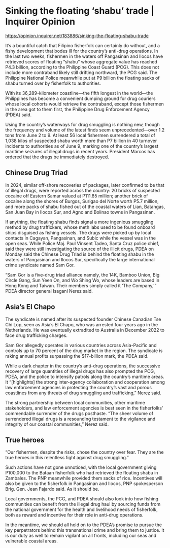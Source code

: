 # Sinking the floating ‘shabu’ trade | Inquirer Opinion

https://opinion.inquirer.net/183886/sinking-the-floating-shabu-trade



It’s a bountiful catch that Filipino fisherfolk can certainly do without, and a fishy development that bodes ill for the country’s anti-drug operations. In the last two weeks, fishermen in the waters off Pangasinan and Ilocos have retrieved scores of floating “shabu” whose aggregate value has reached P4.3 billion, according to the Philippine Coast Guard (PCG). This does not include more contraband likely still drifting northward, the PCG said. The Philippine National Police meanwhile put at P9 billion the floating sacks of shabu turned over by fisherfolk to authorities.

With its 36,289-kilometer coastline—the fifth longest in the world—the Philippines has become a convenient dumping ground for drug couriers whose local cohorts would retrieve the contraband, except those fishermen in the area got to them first, the Philippine Drug Enforcement Agency (PDEA) said.

Using the country’s waterways for drug smuggling is nothing new, though the frequency and volume of the latest finds seem unprecedented—over 1.2 tons from June 2 to 9. At least 56 local fishermen surrendered a total of 1,038 kilos of suspected shabu worth more than P7 billion in 40 turnover incidents to authorities as of June 9, marking one of the country’s largest maritime seizures of illegal drugs in recent years. President Marcos has ordered that the drugs be immediately destroyed.



##  Chinese Drug Triad



In 2024, similar off-shore recoveries of packages, later confirmed to be that of illegal drugs, were reported across the country: 20 bricks of suspected cocaine off Eastern Samar valued at P111.85 million; another brick of cocaine along the shores of Burgos, Surigao del Norte worth P5.7 million, and more packs of shabu fished out of the coastal waters of Lian, Batangas, San Juan Bay in Ilocos Sur, and Agno and Bolinao towns in Pangasinan.

If anything, the floating shabu finds signal a more ingenious smuggling method by drug traffickers, whose meth labs used to be found onboard ships disguised as fishing vessels. The drugs were picked up by local contacts in Cagayan, Pangasinan, and Subic while the vessel was in the open seas. While Police Maj. Paul Vinsent Tadeo, Santa Cruz police chief, said they were still investigating the source of the illicit drugs, PDEA on Monday said the Chinese Drug Triad is behind the floating shabu in the waters of Pangasinan and Ilocos Sur, specifically the large international crime syndicate named Sam Gor.

“Sam Gor is a five-drug triad alliance namely, the 14K, Bamboo Union, Big Circle Gang, Sun Yeen On, and Wo Shing Wo, whose leaders are based in Hong Kong and Taiwan. Their members simply called it ‘The Company,’” PDEA director general Isagani Nerez said.



##  Asia’s El Chapo



The syndicate is named after its suspected founder Chinese Canadian Tse Chi Lop, seen as Asia’s El Chapo, who was arrested four years ago in the Netherlands. He was eventually extradited to Australia in December 2022 to face drug trafficking charges.

Sam Gor allegedly operates in various countries across Asia-Pacific and controls up to 70 percent of the drug market in the region. The syndicate is raking annual profits surpassing the $17-billion mark, the PDEA said.

While a dark chapter in the country’s anti-drug operations, the successive recovery of large quantities of illegal drugs has also prompted the PCG, PDEA, and the police to intensify patrols along the country’s maritime areas. It “[highlights] the strong inter-agency collaboration and cooperation among law enforcement agencies in protecting the country’s vast and porous coastlines from any threats of drug smuggling and trafficking,” Nerez said.

The strong partnership between local communities, other maritime stakeholders, and law enforcement agencies is best seen in the fisherfolks’ commendable surrender of the drugs posthaste. “The sheer volume of surrendered illegal drugs is a resounding testament to the vigilance and integrity of our coastal communities,” Nerez said.



##  True heroes



“Our fishermen, despite the risks, chose the country over fear. They are the true heroes in this relentless fight against drug smuggling.”

Such actions have not gone unnoticed, with the local government giving P100,000 to the Bataan fisherfolk who had retrieved the floating shabu in Zambales. The PNP meanwhile provided them sacks of rice. Incentives will also be given to the fisherfolk in Pangasinan and Ilocos, PNP spokesperson Brig. Gen. Jean Fajardo said. As it should be.

Local governments, the PCG, and PDEA should also look into how fishing communities can benefit from the illegal drug haul by sourcing funds from the national government for the health and livelihood needs of fisherfolk, both as reward and incentive for their role in anti-drug operations.

In the meantime, we should all hold on to the PDEA’s promise to pursue the key perpetrators behind this transnational crime and bring them to justice. It is our duty as well to remain vigilant on all fronts, including our seas and vulnerable coastal areas.